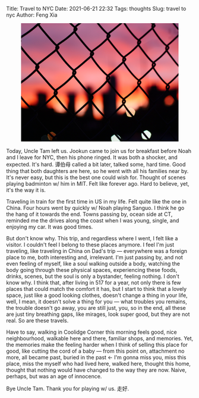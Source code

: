 Title: Travel to NYC
Date: 2021-06-21 22:32
Tags: thoughts
Slug: travel to nyc
Author: Feng Xia

<figure class="col s12">
  <img src="images/manhattan%20bridge%20evening.jpg"/>
</figure>

Today, Uncle Tam left us. Jookun came to join us for breakfast before
Noah and I leave for NYC, then his phone ringed. It was both a
shocker, and expected. It's hard. 谭伯母 called a bit later, talked
some, hard time. Good thing that both daughters are here, so he went
with all his families near by. It's never easy, but this is the best
one could wish for. Thought of scenes playing badminton w/ him in
MIT. Felt like forever ago. Hard to believe, yet, it's the way it is.

Traveling in train for the first time in US in my life. Felt quite
like the one in China. Four hours went by quickly w/ Noah playing
Sanguo. I think he go the hang of it towards the end. Towns passing
by, ocean side at CT, reminded me the drives along the coast when I
was young, single, and enjoying my car. It was good times.

But don't know why. This trip, and regardless where I went, I felt
like a visitor. I couldn't feel I belong to these places anymore. I
feel I'm just traveling, like traveling in China on Dad's trip &mdash;
everywhere was a foreign place to me, both interesting and,
irrelevant. I'm just passing by, and not even feeling of myself, like
a soul walking outside a body, watching the body going through these
physical spaces, experiencing these foods, drinks, scenes, but the
soul is only a bystander, feeling nothing. I don't know why. I think
that, after living in 517 for a year, not only there is few places
that could match the comfort it has, but I start to think that a
lovely space, just like a good looking clothes, doesn't change a thing
in your life, well, I mean, it doesn't solve a thing for you &mdash;
what troubles you remains, the trouble doesn't go away, you are still
just, you, so in the end, all these are just tiny breathing gaps, like
mirages, look super good, but they are not real. So are these travels.

Have to say, walking in Coolidge Corner this morning feels good, nice
neighbourhood, walkable here and there, familiar shops, and
memories. Yet, the memories make the feeling harder when I think of
selling this place for good, like cutting the cord of a baby &mdash;
from this point on, attachment no more, all became past, buried in the
past &larr; I'm gonna miss you, miss this place, miss the myself who
had lived here, walked here, thought this home, thought that nothing
would have changed to the way they are now. Naive, perhaps, but was an
age of innocence.

Bye Uncle Tam. Thank you for playing w/ us. 走好.
